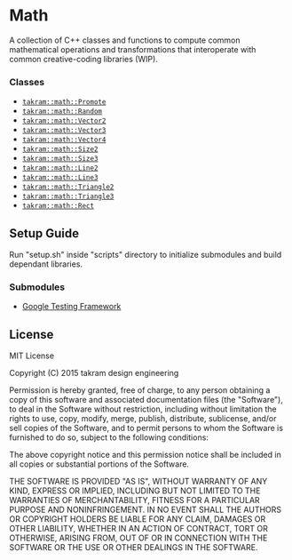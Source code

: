 Math
====

A collection of C++ classes and functions to compute common mathematical operations and transformations that interoperate with common creative-coding libraries (WIP).

### Classes

- [`takram::math::Promote`](src/takram/math/promotion.h)
- [`takram::math::Random`](src/takram/math/random.h)
- [`takram::math::Vector2`](src/takram/math/vector2.h)
- [`takram::math::Vector3`](src/takram/math/vector3.h)
- [`takram::math::Vector4`](src/takram/math/vector4.h)
- [`takram::math::Size2`](src/takram/math/size2.h)
- [`takram::math::Size3`](src/takram/math/size3.h)
- [`takram::math::Line2`](src/takram/math/line2.h)
- [`takram::math::Line3`](src/takram/math/line3.h)
- [`takram::math::Triangle2`](src/takram/math/triangle2.h)
- [`takram::math::Triangle3`](src/takram/math/triangle3.h)
- [`takram::math::Rect`](src/takram/math/rect.h)

## Setup Guide

Run "setup.sh" inside "scripts" directory to initialize submodules and build dependant libraries.

### Submodules

- [Google Testing Framework](https://chromium.googlesource.com/external/googletest)

## License

MIT License

Copyright (C) 2015 takram design engineering

Permission is hereby granted, free of charge, to any person obtaining a copy
of this software and associated documentation files (the "Software"), to deal
in the Software without restriction, including without limitation the rights
to use, copy, modify, merge, publish, distribute, sublicense, and/or sell
copies of the Software, and to permit persons to whom the Software is
furnished to do so, subject to the following conditions:

The above copyright notice and this permission notice shall be included in
all copies or substantial portions of the Software.

THE SOFTWARE IS PROVIDED "AS IS", WITHOUT WARRANTY OF ANY KIND, EXPRESS OR
IMPLIED, INCLUDING BUT NOT LIMITED TO THE WARRANTIES OF MERCHANTABILITY,
FITNESS FOR A PARTICULAR PURPOSE AND NONINFRINGEMENT. IN NO EVENT SHALL THE
AUTHORS OR COPYRIGHT HOLDERS BE LIABLE FOR ANY CLAIM, DAMAGES OR OTHER
LIABILITY, WHETHER IN AN ACTION OF CONTRACT, TORT OR OTHERWISE, ARISING FROM,
OUT OF OR IN CONNECTION WITH THE SOFTWARE OR THE USE OR OTHER DEALINGS IN
THE SOFTWARE.
